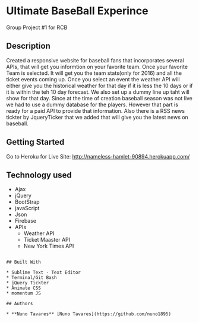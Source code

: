 # Ultimate BaseBall Experince

Group Project #1 for RCB

## Description
Created a responsive website for baseball fans that incorporates several APIs, that will get you informtion on your favorite team. Once your favorite Team is selected. It will get you the team stats(only for 2016) and all the ticket events coming up. Once you select an event the weather API will either give you the historical weather for that day if it is less the 10 days or if it is within the teh 10 day forecast. We also set up a dummy line up taht will show for that day. Since at the time of creation baseball season was not live we had to use a dummy database for the players. However that part is ready for a paid API to provide that information. Also there is a RSS news tickter by JqueryTicker that we added that will give you the latest news on baseball. 



## Getting Started
Go to Heroku for Live Site: http://nameless-hamlet-90894.herokuapp.com/

## Technology used
- Ajax
- jQuery
- BootStrap
- javaScript
- Json
- Firebase
- APIs
    - Weather API
    - Ticket Maaster API
    - New York Times API



```

## Built With

* Sublime Text - Text Editor
* Terminal/Git Bash
* jQuery Tickter
* Animate CSS
* momentum JS

## Authors

* **Nuno Tavares** [Nuno Tavares](https://github.com/nuno1895)
